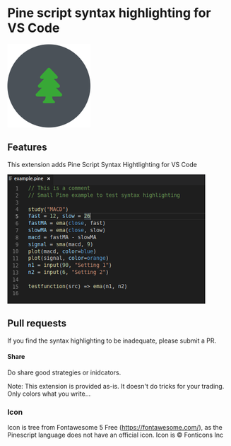 # Pine script syntax highlighting for VS Code

![Pinetree](images/pinetreeicon.png)

## Features

This extension adds Pine Script Syntax Hightlighting for VS Code

![Pine Example](images/pine_example.png)

## Pull requests

If you find the syntax highlighting to be inadequate, please submit a PR.

#### Share

Do share good strategies or inidcators.


Note: This extension is provided as-is. It doesn't do tricks for your trading. Only colors what you write...


### Icon

Icon is tree from Fontawesome 5 Free (https://fontawesome.com/), as the Pinescript language does not have an official icon. Icon is © Fonticons Inc

